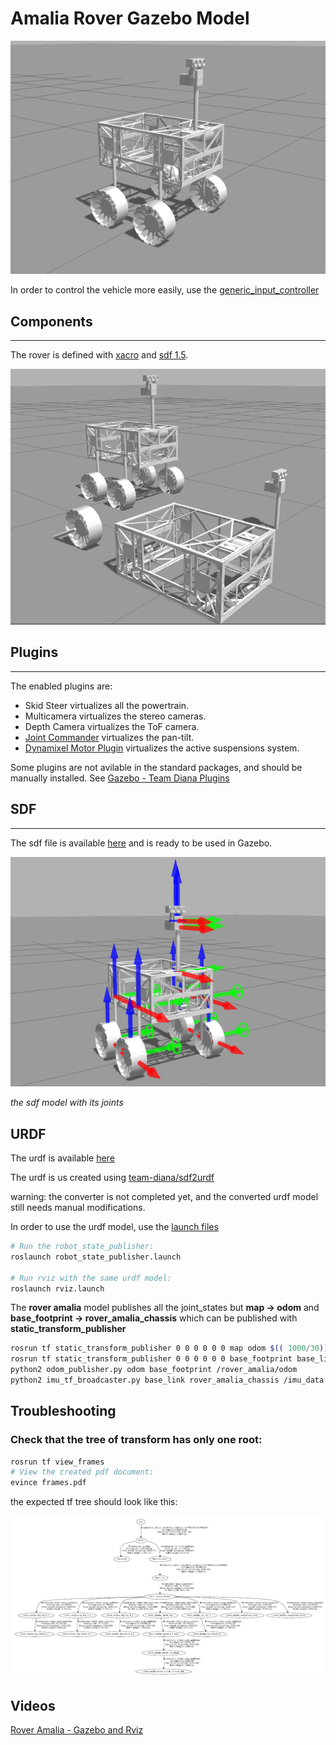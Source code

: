 # Amalia Rover Gazebo Model

![Amalia Rover Gazebo Model](/uploads/amalia_rover_gazebo_model.png)

In order to control the vehicle more easily, use the [generic_input_controller](generic_input_controller.md) 

## Components
---
The rover is defined with [xacro](wiki.ros.org/xacro) and [sdf 1.5](http://osrf-distributions.s3.amazonaws.com/sdformat/api/1.5.html).

![Amalia Rover components](/uploads/gazebo-composable-models.png)

## Plugins
---
The enabled plugins are:

- Skid Steer
  virtualizes all the powertrain.
- Multicamera
  virtualizes the stereo cameras.
- Depth Camera
  virtualizes the ToF camera.
- [Joint Commander](joint_commander_plugin.md)
  virtualizes the pan-tilt.
- [Dynamixel Motor Plugin](gazebo_amalia_rover_suspensions.md)
  virtualizes the active suspensions system.

Some plugins are not avilable in the standard packages, and should be manually installed. See [Gazebo - Team Diana Plugins](gazebo.md#Team_Diana_Plugins)

## SDF
---
The sdf file is available [here](https://raw.githubusercontent.com/team-diana/gazebo-models/master/models/rover_amalia/model.sdf) and is ready to be used in Gazebo.

![Amalia Rover gazebo model with joints](/uploads/amalia_rover_gazebo_model_joints.png)

*the sdf model with its joints*


## URDF 
The urdf is available [here](https://raw.githubusercontent.com/team-diana/gazebo-models/master/urdf/rover_amalia/model.urdf)

The urdf is us created using [team-diana/sdf2urdf](https://github.com/team-diana/sdf2urdf)

warning: the converter is not completed yet, and the converted urdf model still needs manual modifications.

In order to use the urdf model, use the [launch files](https://github.com/team-diana/gazebo-models/tree/master/urdf/rover_amalia)

```bash
# Run the robot_state_publisher:
roslaunch robot_state_publisher.launch

# Run rviz with the same urdf model:
roslaunch rviz.launch
```

The **rover amalia** model publishes all the joint_states but **map -> odom** and  **base_footprint -> rover_amalia_chassis**
which can be published with **static_transform_publisher**

```bash
rosrun tf static_transform_publisher 0 0 0 0 0 0 map odom $(( 1000/30)) &
rosrun tf static_transform_publisher 0 0 0 0 0 0 base_footprint base_link $(( 1000/30)) &
python2 odom_publisher.py odom base_footprint /rover_amalia/odom
python2 imu_tf_broadcaster.py base_link rover_amalia_chassis /imu_data
```

## Troubleshooting

### Check that the tree of transform has only one root:

```bash
rosrun tf view_frames
# View the created pdf document:
evince frames.pdf
```
the expected tf tree should look like this:

![gazebo tr tree](/uploads/gazebo_tf_tree.png)

## Videos

[Rover Amalia - Gazebo and Rviz](https://drive.google.com/file/d/0B095UfSp5Q4USUNadGhFNHdpZk0/view?usp=sharing)


